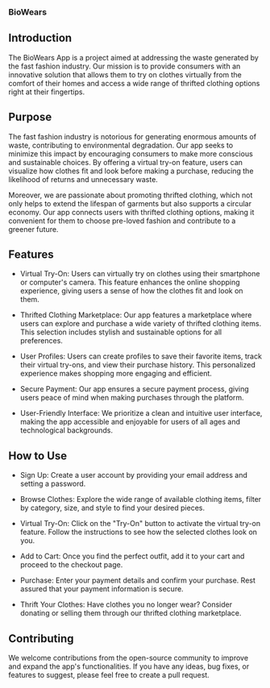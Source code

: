 ### BioWears
## Introduction
The BioWears App is a project aimed at addressing the waste generated by the fast fashion industry. Our mission is to provide consumers with an innovative solution that allows them to try on clothes virtually from the comfort of their homes and access a wide range of thrifted clothing options right at their fingertips.

## Purpose
The fast fashion industry is notorious for generating enormous amounts of waste, contributing to environmental degradation. Our app seeks to minimize this impact by encouraging consumers to make more conscious and sustainable choices. By offering a virtual try-on feature, users can visualize how clothes fit and look before making a purchase, reducing the likelihood of returns and unnecessary waste.

Moreover, we are passionate about promoting thrifted clothing, which not only helps to extend the lifespan of garments but also supports a circular economy. Our app connects users with thrifted clothing options, making it convenient for them to choose pre-loved fashion and contribute to a greener future.

## Features
- Virtual Try-On: Users can virtually try on clothes using their smartphone or computer's camera. This feature enhances the online shopping experience, giving users a sense of how the clothes fit and look on them.

- Thrifted Clothing Marketplace: Our app features a marketplace where users can explore and purchase a wide variety of thrifted clothing items. This selection includes stylish and sustainable options for all preferences.

- User Profiles: Users can create profiles to save their favorite items, track their virtual try-ons, and view their purchase history. This personalized experience makes shopping more engaging and efficient.

- Secure Payment: Our app ensures a secure payment process, giving users peace of mind when making purchases through the platform.

- User-Friendly Interface: We prioritize a clean and intuitive user interface, making the app accessible and enjoyable for users of all ages and technological backgrounds.

## How to Use
- Sign Up: Create a user account by providing your email address and setting a password.

- Browse Clothes: Explore the wide range of available clothing items, filter by category, size, and style to find your desired pieces.

- Virtual Try-On: Click on the "Try-On" button to activate the virtual try-on feature. Follow the instructions to see how the selected clothes look on you.

- Add to Cart: Once you find the perfect outfit, add it to your cart and proceed to the checkout page.

- Purchase: Enter your payment details and confirm your purchase. Rest assured that your payment information is secure.

- Thrift Your Clothes: Have clothes you no longer wear? Consider donating or selling them through our thrifted clothing marketplace. 

## Contributing
We welcome contributions from the open-source community to improve and expand the app's functionalities. If you have any ideas, bug fixes, or features to suggest, please feel free to create a pull request.

